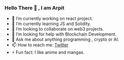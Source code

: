 ### Hello There 👋 , I am Arpit 

- 🔭 I’m currently working on react project.
- 🌱 I’m currently learning JS and Solidity.
- 👯 I’m looking to collaborate on web3 projects.
- 🤔 I’m looking for help with Blockchain Development.
- 💬 Ask me about anything programming , crypto or AI.
- 📫 How to reach me: [Twitter](https://twitter.com/arpitingle) 
- ⚡ Fun fact: I like anime and mangas.

